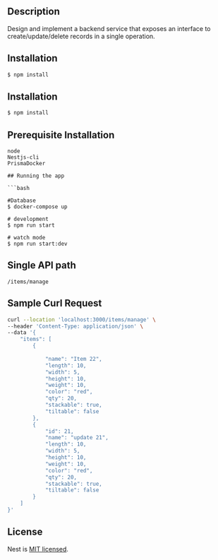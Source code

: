 


## Description

Design and implement a backend service that exposes an interface to create/update/delete records in a single
operation.

## Installation

```bash
$ npm install
```

## Installation

```bash
$ npm install
```

## Prerequisite Installation
```
node
Nestjs-cli
PrismaDocker  

## Running the app

```bash

#Database
$ docker-compose up

# development
$ npm run start

# watch mode
$ npm run start:dev
```

## Single API path
```/items/manage```


## Sample Curl Request

```bash
curl --location 'localhost:3000/items/manage' \
--header 'Content-Type: application/json' \
--data '{
    "items": [
        {
            
            "name": "Item 22",
            "length": 10,
            "width": 5,
            "height": 10,
            "weight": 10,
            "color": "red",
            "qty": 20,
            "stackable": true,
            "tiltable": false
        },
        {
            "id": 21,
            "name": "update 21",
            "length": 10,
            "width": 5,
            "height": 10,
            "weight": 10,
            "color": "red",
            "qty": 20,
            "stackable": true,
            "tiltable": false
        }      
    ]
}'
```



## License

Nest is [MIT licensed](LICENSE).
